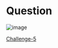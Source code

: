 
# Question #



![image](https://github.com/Riddhiman2005/Cryptopals-Crypto-Challenges/assets/130882317/f5b9bf9c-3e89-4f33-b882-c618b127bf16)




[Challenge-5](https://cryptopals.com/sets/1/challenges/5)
